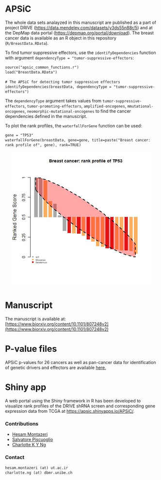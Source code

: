# APSiC
The whole data sets analayzed in this manuscript are published as a part of project DRIVE (https://data.mendeley.com/datasets/y3ds55n88r/5) and at the DepMap data portal (https://depmap.org/portal/download). The breast cancer data is available as an R object in this repository (`R/BreastData.RData`). 

To find tumor suppressive effectors, use the `identifyDependencies` function with argument `dependencyType = "tumor-suppressive-effectors`:
```
source("apsic_common_functions.r")
load("BreastData.RData")

# The APSiC for detecting tumor suppressive effectors
identifyDependencies(breastData, dependencyType = "tumor-suppressive-effectors")
```
The `dependencyType` argument takes values from `tumor-suppressive-effectors`, `tumor-promoting-effectors`, 
`amplified-oncogenes`, `mmutational-oncogenes`, `neomorphic-mutational-oncogenes` to find the cancer dependencies defined in the manuscript.


To plot the rank profiles, the `waterfallForGene` function can be used:
```
gene = "TP53"
waterfallForGene(breastData, gene=gene, title=paste("Breast cancer: rank profile of", gene), rank=TRUE)
```
<p align="center">
 <img src="R/tp53.jpg">
</p>

# Manuscript
The manuscript is available at:
[https://www.biorxiv.org/content/10.1101/807248v2](https://www.biorxiv.org/content/10.1101/807248v2)

# P-value files
APSiC p-values for 26 cancers as well as pan-cancer data for identification of genetic drivers and effectors are available [here.](hits/)


# Shiny app
A web portal using the Shiny framework in R has been developed to visualize rank profiles of the DRIVE shRNA screen and corresponding gene expression data from TCGA at https://apsic.shinyapps.io/APSiC/. 

### Contributions
- [Hesam Montazeri](http://lcbb.ut.ac.ir/)
- [Salvatore Piscuoglio](http://oncogenomicslab.org/lab-members/)
- [Charlotte K Y Ng](http://oncogenomicslab.org/lab-members/)

### Contact
```
hesam.montazeri (at) ut.ac.ir
charlotte.ng (at) dbmr.unibe.ch
```
